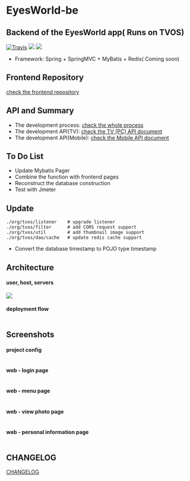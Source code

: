 # EyesWorld-be

## Backend of the EyesWorld app( Runs on TVOS)

[![Travis](https://img.shields.io/travis/rust-lang/rust.svg?style=plastic)](https://github.com/lianghao208/EyesWorld-be)
[![](https://img.shields.io/badge/JDK-1.8.025-red.svg)](https://github.com/lianghao208/EyesWorld-be)
[![](https://img.shields.io/badge/maven--central-v3.0.5-blue.svg)](https://maven.apache.org)

* Framework: Spring + SpringMVC + MyBatis + Redis( Coming soon)

Frontend Repository
--------------
[check the frontend repository](https://github.com/eyes-world/eyes-world-fe) 

API and Summary
--------------
* The development process: [check the whole process](https://github.com/lianghao208/eyes-world-server/blob/master/README.md) 
* The development API(TV): [check the TV (PC) API document](https://github.com/lianghao208/eyes-world-api/blob/master/api.md) 
* The development API(Mobile): [check the Mobile API document](https://github.com/lianghao208/eyes-world-api/blob/master/api-web.md) 

To Do List
----------

- Update Mybatis Pager
- Combine the function with frontend pages
- Reconstruct the database construction
- Test with Jmeter

Update
-----------------
```
./org/tvos/listener    # upgrade listener
./org/tvos/filter      # add CORS request support
./org/tvos/util        # add thumbnail image support
./org/tvos/dao/cache   # update redis cache support
```
- Convert the database timestamp to POJO type timestamp


Architecture
------------
#### user, host, servers
![](/src/main/webapp/screenshot/)

#### deployment flow
![]()

Screenshots
-----------

#### project config
![]()

#### web - login page
![]()

#### web - menu page
![]()

#### web - view photo page
![]()

#### web - personal information page
![]()

## CHANGELOG
[CHANGELOG](https://github.com/lianghao208/EyesWorld-be/blob/master/changeLog.md)
